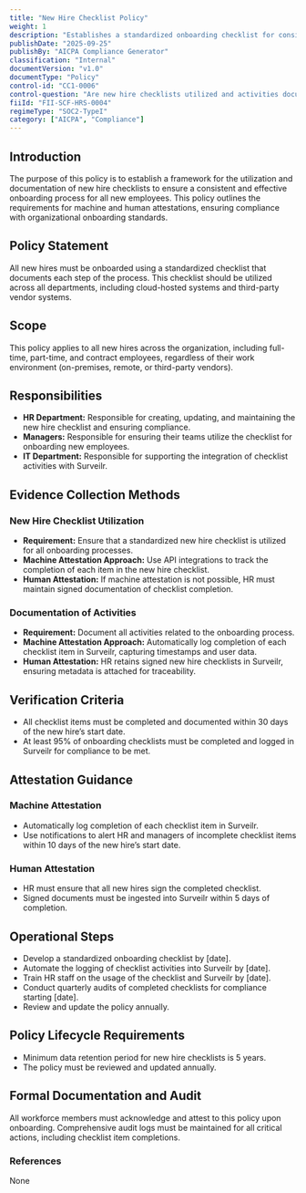 ```yaml
---
title: "New Hire Checklist Policy"
weight: 1
description: "Establishes a standardized onboarding checklist for consistent and compliant new hire integration across the organization."
publishDate: "2025-09-25"
publishBy: "AICPA Compliance Generator"
classification: "Internal"
documentVersion: "v1.0"
documentType: "Policy"
control-id: "CC1-0006"
control-question: "Are new hire checklists utilized and activities documented to help facilitate new hire procedures?"
fiiId: "FII-SCF-HRS-0004"
regimeType: "SOC2-TypeI"
category: ["AICPA", "Compliance"]
---
```


## Introduction

The purpose of this policy is to establish a framework for the utilization and documentation of new hire checklists to ensure a consistent and effective onboarding process for all new employees. This policy outlines the requirements for machine and human attestations, ensuring compliance with organizational onboarding standards.

## Policy Statement

All new hires must be onboarded using a standardized checklist that documents each step of the process. This checklist should be utilized across all departments, including cloud-hosted systems and third-party vendor systems.

## Scope

This policy applies to all new hires across the organization, including full-time, part-time, and contract employees, regardless of their work environment (on-premises, remote, or third-party vendors).

## Responsibilities

- **HR Department:** Responsible for creating, updating, and maintaining the new hire checklist and ensuring compliance.
- **Managers:** Responsible for ensuring their teams utilize the checklist for onboarding new employees.
- **IT Department:** Responsible for supporting the integration of checklist activities with Surveilr.

## Evidence Collection Methods

### New Hire Checklist Utilization

- **Requirement:** Ensure that a standardized new hire checklist is utilized for all onboarding processes.
- **Machine Attestation Approach:** Use API integrations to track the completion of each item in the new hire checklist.
- **Human Attestation:** If machine attestation is not possible, HR must maintain signed documentation of checklist completion.

### Documentation of Activities

- **Requirement:** Document all activities related to the onboarding process.
- **Machine Attestation Approach:** Automatically log completion of each checklist item in Surveilr, capturing timestamps and user data.
- **Human Attestation:** HR retains signed new hire checklists in Surveilr, ensuring metadata is attached for traceability.

## Verification Criteria

- All checklist items must be completed and documented within 30 days of the new hire’s start date.
- At least 95% of onboarding checklists must be completed and logged in Surveilr for compliance to be met.

## Attestation Guidance

### Machine Attestation

- Automatically log completion of each checklist item in Surveilr.
- Use notifications to alert HR and managers of incomplete checklist items within 10 days of the new hire’s start date.

### Human Attestation

- HR must ensure that all new hires sign the completed checklist.
- Signed documents must be ingested into Surveilr within 5 days of completion.

## Operational Steps

- Develop a standardized onboarding checklist by [date].
- Automate the logging of checklist activities into Surveilr by [date].
- Train HR staff on the usage of the checklist and Surveilr by [date].
- Conduct quarterly audits of completed checklists for compliance starting [date].
- Review and update the policy annually.

## Policy Lifecycle Requirements

- Minimum data retention period for new hire checklists is 5 years.
- The policy must be reviewed and updated annually.

## Formal Documentation and Audit

All workforce members must acknowledge and attest to this policy upon onboarding. Comprehensive audit logs must be maintained for all critical actions, including checklist item completions.

### References
None
```